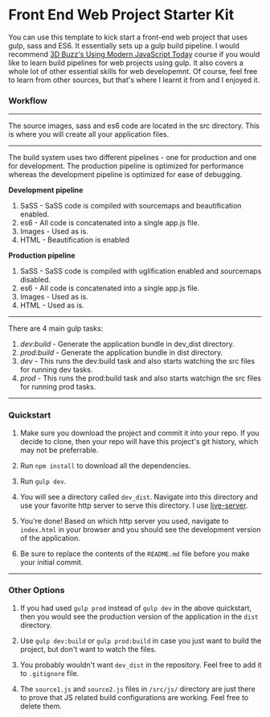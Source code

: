 # Front End Web Project Starter Kit

You can use this template to kick start a front-end web project that uses gulp, sass and ES6. It essentially sets up a gulp build pipeline. I would recommend [3D Buzz's Using Modern JavaScript Today](https://www.3dbuzz.com/training/view/using-modern-javascript-today/details "Using Modern JavaScript Today") course if you would like to learn build pipelines for web projects using gulp. It also covers a whole lot of other essential skills for web developemnt. Of course, feel free to learn from other sources, but that's where I learnt it from and I enjoyed it.

### Workflow

---
The source images, sass and es6 code are located in the src directory. This is where you will create all your application files.

---
The build system uses two different pipelines - one for production and one for development. The production pipeline is optimized for performance whereas the development pipeline is optimized for ease of debugging. 

**Development pipeline**
1. SaSS - SaSS code is compiled with sourcemaps and beautification enabled.
2. es6 - All code is concatenated into a single app.js file.
3. Images - Used as is.
4. HTML - Beautification is enabled

**Production pipeline**
1. SaSS - SaSS code is compiled with uglification enabled and sourcemaps disabled.
2. es6 - All code is concatenated into a single app.js file.
3. Images - Used as is.
4. HTML - Used as is.

---

There are 4 main gulp tasks:

1. *dev:build* - Generate the application bundle in dev_dist directory.
2. *prod:build* - Generate the application bundle in dist directory.
3. *dev* - This runs the dev:build task and also starts watching the src files for running dev tasks.
4. *prod* - This runs the prod:build task and also starts watchign the src files for running prod tasks.

---
### Quickstart

1. Make sure you download the project and commit it into your repo. If you decide to clone, then your repo will have this project's git history, which may not be preferrable.

2. Run `npm install` to download all the dependencies.

3. Run `gulp dev`.

4. You will see a directory called `dev_dist`. Navigate into this directory and use your favorite http server to serve this directory. I use [live-server][1].

5. You're done! Based on which http server you used, navigate to `index.html` in your browser and you should see the development version of the application.

6. Be sure to replace the contents of the `README.md` file before you make your initial commit.

---

### Other Options
1. If you had used `gulp prod` instead of `gulp dev` in the above quickstart, then you would see the production version of the application in the `dist` directory.

2. Use `gulp dev:build` or `gulp prod:build` in case you just want to build the project, but don't want to watch the files.

3. You probably wouldn't want `dev_dist` in the repository. Feel free to add it to `.gitignore` file.

4. The `source1.js` and `source2.js` files in `/src/js/` directory are just there to prove that JS related build configurations are working. Feel free to delete them.

[1]: https://www.npmjs.com/package/live-server
